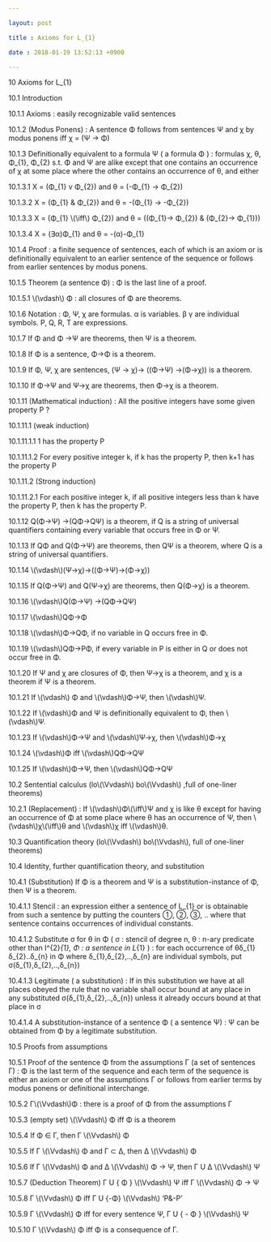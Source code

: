 ```yaml
---

layout: post

title : Axioms for L_{1}

date : 2018-01-19 13:52:13 +0900

---
```


10	Axioms for L_{1}

10.1	Introduction

10.1.1	Axioms : easily recognizable valid sentences

10.1.2	 (Modus Ponens) : A sentence Φ follows from sentences Ψ and χ by modus ponens iff χ = (Ψ -> Φ)

10.1.3	Definitionally equivalent to a formula Ψ ( a formula Φ ) : formulas χ, θ, Φ_{1}, Φ_{2} s.t. Φ and Ψ are alike except that one contains an occurrence of χ at some place where the other contains an occurrence of θ, and either

10.1.3.1	 Χ = (Φ_{1} v Φ_{2}) and θ = (-Φ_{1} -> Φ_{2}) 

10.1.3.2	 Χ = (Φ_{1} & Φ_{2}) and θ = -(Φ_{1} -> -Φ_{2})

10.1.3.3	 Χ = (Φ_{1} \\(\iff\\) Φ_{2}) and θ = ((Φ_{1}-> Φ_{2}) & (Φ_{2}-> Φ_{1}))

10.1.3.4	 Χ = (∃α)Φ_{1} and θ = -(α)-Φ_{1}

10.1.4	 Proof : a finite sequence of sentences, each of which is an axiom or is definitionally equivalent to an earlier sentence of the sequence or follows from earlier sentences by modus ponens.

10.1.5	 Theorem (a sentence Φ) : Φ is the last line of a proof.

10.1.5.1	\\(\vdash\\) Φ : all closures of Φ are theorems.

10.1.6	 Notation : Φ, Ψ, χ are formulas. α is variables. β γ are individual symbols. P, Q, R, T are expressions.

10.1.7	If Φ and Φ ->Ψ are theorems, then Ψ is a theorem.

10.1.8	If Φ is a sentence, Φ->Φ is a theorem.

10.1.9	If Φ, Ψ, χ are sentences, (Ψ -> χ)-> ((Φ->Ψ) ->(Φ->χ)) is a theorem.

10.1.10	If Φ->Ψ and Ψ->χ are theorems, then Φ->χ is a theorem.

10.1.11	(Mathematical induction) : All the positive integers have some given property P ? 

10.1.11.1	(weak induction) 

10.1.11.1.1	1 has the property P

10.1.11.1.2	For every positive integer k, if k has the property P, then k+1 has the property P

10.1.11.2	(Strong induction)

10.1.11.2.1	For each positive integer k, if all positive integers less than k have the property P, then k has the property P.

10.1.12	Q(Φ->Ψ) ->(QΦ->QΨ) is a theorem, if Q is a string of universal quantifiers containing every variable that occurs free in Φ or Ψ.

10.1.13	If QΦ and Q(Φ->Ψ) are theorems, then QΨ is a theorem, where Q is a string of universal quantifiers.

10.1.14	\\(\vdash\\)(Ψ->χ)->((Φ->Ψ)->(Φ->χ))

10.1.15	If Q(Φ->Ψ) and Q(Ψ->χ) are theorems, then Q(Φ->χ) is a theorem.

10.1.16	\\(\vdash\\)Q(Φ->Ψ) ->(QΦ->QΨ)

10.1.17	\\(\vdash\\)QΦ->Φ

10.1.18	\\(\vdash\\)Φ->QΦ, if no variable in Q occurs free in Φ.

10.1.19	\\(\vdash\\)QΦ->PΦ, if every variable in P is either in Q or does not occur free in Φ.

10.1.20	If Ψ and χ are closures of Φ, then Ψ->χ is a theorem, and χ is a theorem if Ψ is a theorem.

10.1.21	If \\(\vdash\\) Φ and \\(\vdash\\)Φ->Ψ, then \\(\vdash\\)Ψ.

10.1.22	If \\(\vdash\\)Φ and Ψ is definitionally equivalent to Φ, then \\(\vdash\\)Ψ.

10.1.23	If \\(\vdash\\)Φ->Ψ and \\(\vdash\\)Ψ->χ, then \\(\vdash\\)Φ->χ

10.1.24	\\(\vdash\\)Φ iff \\(\vdash\\)QΦ->QΨ

10.1.25	If \\(\vdash\\)Φ->Ψ, then \\(\vdash\\)QΦ->QΨ

10.2	Sentential calculus (lo\\(\Vvdash\\) bo\\(\Vvdash\\) ,full of one-liner theorems)

10.2.1	(Replacement) : If \\(\vdash\\)Φ\\(\iff\\)Ψ and χ is like θ except for having an occurrence of Φ at some place where θ has an occurrence of Ψ, then \\(\vdash\\)χ\\(\iff\\)θ and \\(\vdash\\)χ iff \\(\vdash\\)θ.

10.3	Quantification theory (lo\\(\Vvdash\\) bo\\(\Vvdash\\), full of one-liner theorems)

10.4	Identity, further quantification theory, and substitution

10.4.1	(Substitution) If Φ is a theorem and Ψ is a substitution-instance of Φ, then Ψ is a theorem.

10.4.1.1	Stencil : an expression either a sentence of L_{1} or is obtainable from such a sentence by putting the counters ①, ②, ③, .. where that sentence contains occurrences of individual constants.

10.4.1.2	Substitute σ for θ in Φ ( σ : stencil of degree n, θ : n-ary predicate other than I^{2}_{1}, Φ : a sentence in L_{1} ) : for each occurrence of θδ_{1}δ_{2}..δ_{n} in Φ where δ_{1},δ_{2},..,δ_{n} are individual symbols, put σ(δ_{1},δ_{2},..,δ_{n})

10.4.1.3	Legitimate ( a substitution) : If in this substitution we have at all places obeyed the rule that no variable shall occur bound at any place in any substituted σ(δ_{1},δ_{2},..,δ_{n}) unless it already occurs bound at that place in σ

10.4.1.4	A substitution-instance of a sentence Φ ( a sentence Ψ) : Ψ can be obtained from Φ by a legitimate substitution.

10.5	Proofs from assumptions

10.5.1	Proof of the sentence Φ from the assumptions Γ (a set of sentences Γ) : Φ is the last term of the sequence and each term of the sequence is either an axiom or one of the assumptions Γ or follows from earlier terms by modus ponens or definitional interchange.

10.5.2	 Γ\\(\Vvdash\\)Φ : there is a proof of Φ from the assumptions Γ

10.5.3	(empty set) \\(\Vvdash\\) Φ iff Φ is a theorem

10.5.4	If Φ ∈ Γ, then Γ \\(\Vvdash\\) Φ

10.5.5	If Γ \\(\Vvdash\\) Φ and Γ ⊂ Δ, then Δ \\(\Vvdash\\) Φ

10.5.6	If Γ \\(\Vvdash\\) Φ and Δ \\(\Vvdash\\) Φ -> Ψ, then Γ U Δ \\(\Vvdash\\) Ψ

10.5.7	(Deduction Theorem) Γ U { Φ } \\(\Vvdash\\) Ψ iff Γ \\(\Vvdash\\) Φ -> Ψ

10.5.8	Γ \\(\Vvdash\\) Φ iff Γ U {-Φ} \\(\Vvdash\\) ‘P&-P’

10.5.9	Γ \\(\Vvdash\\) Φ iff for every sentence Ψ, Γ U { - Φ } \\(\Vvdash\\) Ψ

10.5.10	Γ \\(\Vvdash\\) Φ iff Φ is a consequence of Γ.

